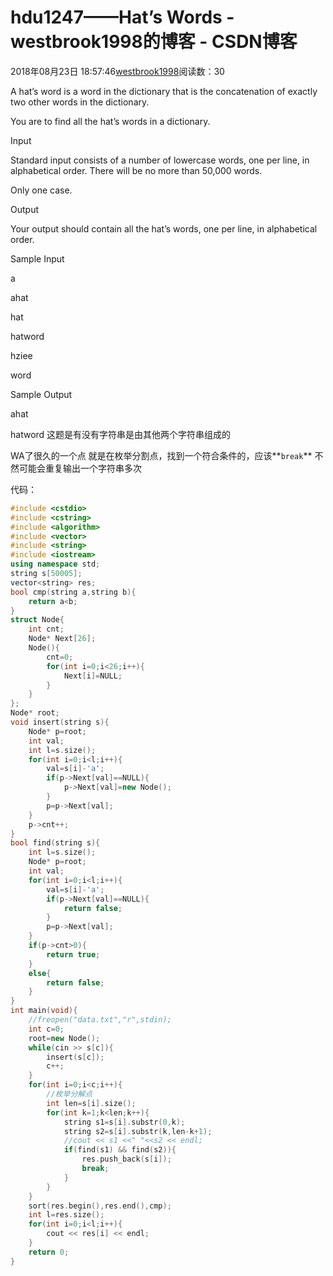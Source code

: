 # hdu1247——Hat’s Words - westbrook1998的博客 - CSDN博客





2018年08月23日 18:57:46[westbrook1998](https://me.csdn.net/westbrook1998)阅读数：30








> 
A hat’s word is a word in the dictionary that is the concatenation of exactly two other words in the dictionary.  

  You are to find all the hat’s words in a dictionary.  

  Input 

  Standard input consists of a number of lowercase words, one per line, in alphabetical order. There will be no more than 50,000 words.  

  Only one case.  

  Output 

  Your output should contain all the hat’s words, one per line, in alphabetical order. 

  Sample Input 

  a 

  ahat 

  hat 

  hatword 

  hziee 

  word 

  Sample Output 

  ahat 

  hatword
这题是有没有字符串是由其他两个字符串组成的 

WA了很久的一个点 就是在枚举分割点，找到一个符合条件的，应该**`break`** 不然可能会重复输出一个字符串多次

代码：

```cpp
#include <cstdio>
#include <cstring>
#include <algorithm>
#include <vector>
#include <string>
#include <iostream>
using namespace std;
string s[50005];
vector<string> res;
bool cmp(string a,string b){
    return a<b;
}
struct Node{
    int cnt;
    Node* Next[26];
    Node(){
        cnt=0;
        for(int i=0;i<26;i++){
            Next[i]=NULL;
        }
    }
};
Node* root;
void insert(string s){
    Node* p=root;
    int val;
    int l=s.size();
    for(int i=0;i<l;i++){
        val=s[i]-'a';
        if(p->Next[val]==NULL){
            p->Next[val]=new Node();
        }
        p=p->Next[val];
    }
    p->cnt++;
}
bool find(string s){
    int l=s.size();
    Node* p=root;
    int val;
    for(int i=0;i<l;i++){
        val=s[i]-'a';
        if(p->Next[val]==NULL){
            return false;
        }
        p=p->Next[val];
    }
    if(p->cnt>0){
        return true;
    }
    else{
        return false;
    }
}
int main(void){
    //freopen("data.txt","r",stdin);
    int c=0;
    root=new Node();
    while(cin >> s[c]){
        insert(s[c]);
        c++;
    }
    for(int i=0;i<c;i++){
        //枚举分解点
        int len=s[i].size();
        for(int k=1;k<len;k++){
            string s1=s[i].substr(0,k);
            string s2=s[i].substr(k,len-k+1);
            //cout << s1 <<" "<<s2 << endl;
            if(find(s1) && find(s2)){
                res.push_back(s[i]);
                break;
            }
        }
    }
    sort(res.begin(),res.end(),cmp);
    int l=res.size();
    for(int i=0;i<l;i++){
        cout << res[i] << endl;
    }
    return 0;
}
```





